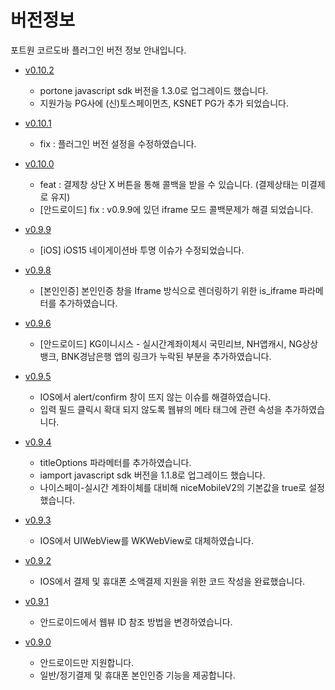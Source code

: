 # 버전정보

포트원 코르도바 플러그인 버전 정보 안내입니다.

- [v0.10.2](https://github.com/iamport/iamport-cordova/tree/master)
  - portone javascript sdk 버전을 1.3.0로 업그레이드 했습니다.
  - 지원가능 PG사에 (신)토스페이먼츠, KSNET PG가 추가 되었습니다.

- [v0.10.1](https://github.com/iamport/iamport-cordova/tree/master)
  - fix : 플러그인 버전 설정을 수정하였습니다.

- [v0.10.0](https://github.com/iamport/iamport-cordova/tree/v0.10.0)
  - feat : 결제창 상단 X 버튼을 통해 콜백을 받을 수 있습니다. (결제상태는 미결제로 유지)
  - [안드로이드] fix : v0.9.9에 있던 iframe 모드 콜백문제가 해결 되었습니다.

- [v0.9.9](https://github.com/iamport/iamport-cordova/tree/v0.9.9)
  - [iOS] iOS15 네이게이션바 투명 이슈가 수정되었습니다.
  
- [v0.9.8](https://github.com/iamport/iamport-cordova/tree/v0.9.8)
  - [본인인증] 본인인증 창을 Iframe 방식으로 렌더링하기 위한 is_iframe 파라메터를 추가하였습니다.

- [v0.9.6](https://github.com/iamport/iamport-cordova/tree/v0.9.6)
  - [안드로이드] KG이니시스 - 실시간계좌이체시 국민리브, NH앱캐시, NG상상뱅크, BNK경남은행 앱의 링크가 누락된 부분을 추가하였습니다.

- [v0.9.5](https://github.com/iamport/iamport-cordova/tree/v0.9.5)
  - IOS에서 alert/confirm 창이 뜨지 않는 이슈를 해결하였습니다.
  - 입력 필드 클릭시 확대 되지 않도록 웹뷰의 메타 태그에 관련 속성을 추가하였습니다.

- [v0.9.4](https://github.com/iamport/iamport-cordova/tree/v0.9.4)
  - titleOptions 파라메터를 추가하였습니다.
  - iamport javascript sdk 버전을 1.1.8로 업그레이드 했습니다.
  - 나이스페이-실시간 계좌이체를 대비해 niceMobileV2의 기본값을 true로 설정했습니다.

- [v0.9.3](https://github.com/iamport/iamport-cordova/tree/v0.9.3)
  - IOS에서 UIWebView를 WKWebView로 대체하였습니다.

- [v0.9.2](https://github.com/iamport/iamport-cordova/tree/v0.9.2)
  - IOS에서 결제 및 휴대폰 소액결제 지원을 위한 코드 작성을 완료했습니다.

- [v0.9.1](https://github.com/iamport/iamport-cordova/tree/v0.9.1)
  - 안드로이드에서 웹뷰 ID 참조 방법을 변경하였습니다.

- [v0.9.0](https://github.com/iamport/iamport-cordova/tree/v0.9.0)
  - 안드로이드만 지원합니다.
  - 일반/정기결제 및 휴대폰 본인인증 기능을 제공합니다.
